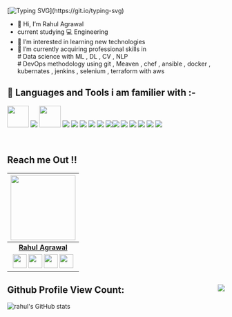  [![Typing SVG](https://readme-typing-svg.herokuapp.com?font=Architects+Daughter&color=22EBF7&size=25&center=false&lines=hey!+its+Rahul;A+ML,+cloud,+devops+Enthusiast...)](https://git.io/typing-svg)

- 👋 Hi, I’m Rahul Agrawal
- current studying 💻 Engineering 
- 👀 I’m interested in learning new technologies
- 🌱 I’m currently acquiring professional skills in </br>
      # Data science with ML , DL , CV , NLP </br>
      # DevOps methodology using git , Meaven , chef , ansible , docker , kubernates , jenkins , selenium , terraform with aws


<!-- # [![Visitors](https://visitor-badge.glitch.me/badge?page_id=rahul-agrawal-99.visitor-badge)](https://github.com/rahul-agrawal-99) -->




## 🚀 Languages and Tools i am familier with :-

<p align="left"> 
<img src="https://img.icons8.com/officel/80/000000/linux-client.png" width="50" height= "50"/>
   <img src="https://img.icons8.com/color/48/000000/git.png"/> 
 <img src="https://img.icons8.com/stickers/100/000000/python.png"/ width="50" height= "50">
 <img src="https://img.icons8.com/color/48/000000/opencv.png"/>
 <img src="https://img.icons8.com/color/48/000000/html-5--v1.png"/>
 <img src="https://img.icons8.com/color/48/000000/css.png"/>
 <img src="https://img.icons8.com/color/48/000000/amazon-web-services.png"/>
 <img src="https://img.icons8.com/nolan/64/java-coffee-cup-logo.png"/>
 <img src="https://img.icons8.com/color/48/000000/c-plus-plus-logo.png"/><img src="https://img.icons8.com/color/48/000000/jenkins.png"/>
 <img src="https://img.icons8.com/color/48/000000/ansible.png"/>
 <img src="https://img.icons8.com/color/48/000000/numpy.png"/>
 <img src="https://img.icons8.com/color/48/000000/tensorflow.png"/>
 <img src="https://img.icons8.com/color/48/000000/kubernetes.png"/>
 <img src="https://img.icons8.com/dusk/48/000000/docker.png"/>
 
<!-- ![Python](http://img.shields.io/badge/-Python-3776AB?style=flat-square&logo=python&logoColor=ffffff)
![Tensorflow](https://badges.aleen42.com/src/tensorflow.svg)
![Docker](https://badges.aleen42.com/src/docker.svg)
![JavaScript](https://badges.aleen42.com/src/javascript.svg)
![Nodejs](https://badges.aleen42.com/src/node.svg)
![Npm](https://badges.aleen42.com/src/npm.svg)
![Git](https://img.shields.io/badge/-Git-%23F05032?style=flat-square&logo=git&logoColor=%23ffffff)
<!-- ![GitLab](https://badges.aleen42.com/src/gitlab.svg) -->
<!-- ![GitHub](https://badges.aleen42.com/src/github.svg)
![VS Code](https://badges.aleen42.com/src/visual_studio_code.svg)
 -->
</p>
</br>



<!-- ------------------------------------------------  start  --------------------------------------------------------------------- -->
## Reach me Out !!

|                                                                                         <a href="https://rahul-agrawal.me/site"><img src="https://github.com/rahul-agrawal-99/site/blob/master/assets/MyImg-modified.png" width="150px " height="150px" /></a>                                                                                         |
| :------------------------------------------------------------------------------------------------------------------------------------------------------------------------------------------------------------------------------------------------------------------------------------------------------------------------------------------: |
|                                                                                                                                        **[Rahul Agrawal](https://github.com/rahul-agrawal-99)**                                                                                                                                        |
| <a href = "mailto: agrawal.rahul20022@gmail.com"><img src="https://www.freepnglogos.com/uploads/gmail-email-logo-png-16.png" width="32px" height="32px"></a> <a href="https://www.instagram.com/rahul_agrawal_99/"><img src="https://cdn2.iconfinder.com/data/icons/social-media-2285/512/1_Instagram_colored_svg_1-512.png" width="32px" height="32px"></a> <a href="https://www.linkedin.com/in/rahulagrawal99"><img src="https://raw.githubusercontent.com/vinitshahdeo/Water-Monitoring-System/master/assets/linkedin.png" width="32px" height="32px"></a> <a href="http://www.rahul-agrawal.me/site"><img src="https://w7.pngwing.com/pngs/820/341/png-transparent-web-development-web-design-computer-icons-web-design-web-design-text-logo.png" width="32px" height="32px"></a>|

<!-- ------------------------------------------------ end --------------------------------------------------------------------- -->

 ## Github Profile View Count: <img align="right" src="https://profile-counter.glitch.me/rahul-agrawal-99/count.svg" />

![rahul's GitHub stats](https://github-readme-stats.vercel.app/api?username=rahul-agrawal-99&show_icons=true&theme=radical)



